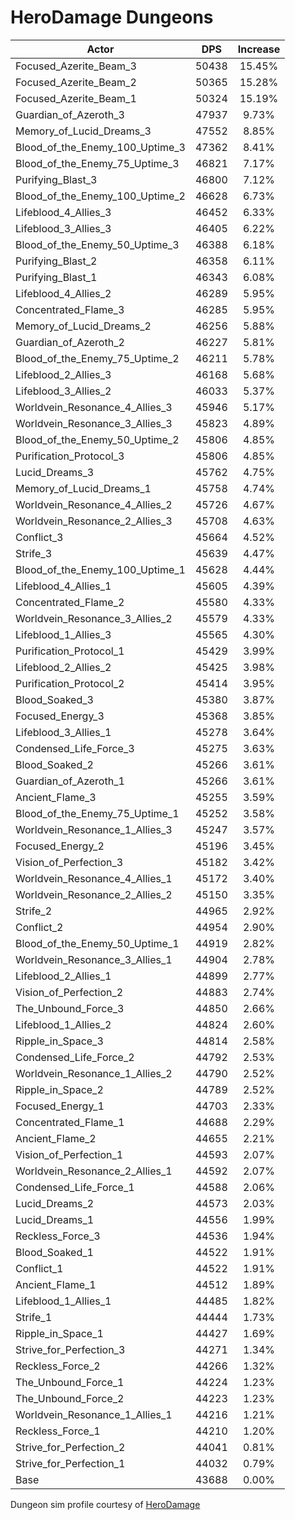 # HeroDamage Dungeons
| Actor | DPS | Increase |
|---|:---:|:---:|
|Focused_Azerite_Beam_3|50438|15.45%|
|Focused_Azerite_Beam_2|50365|15.28%|
|Focused_Azerite_Beam_1|50324|15.19%|
|Guardian_of_Azeroth_3|47937|9.73%|
|Memory_of_Lucid_Dreams_3|47552|8.85%|
|Blood_of_the_Enemy_100_Uptime_3|47362|8.41%|
|Blood_of_the_Enemy_75_Uptime_3|46821|7.17%|
|Purifying_Blast_3|46800|7.12%|
|Blood_of_the_Enemy_100_Uptime_2|46628|6.73%|
|Lifeblood_4_Allies_3|46452|6.33%|
|Lifeblood_3_Allies_3|46405|6.22%|
|Blood_of_the_Enemy_50_Uptime_3|46388|6.18%|
|Purifying_Blast_2|46358|6.11%|
|Purifying_Blast_1|46343|6.08%|
|Lifeblood_4_Allies_2|46289|5.95%|
|Concentrated_Flame_3|46285|5.95%|
|Memory_of_Lucid_Dreams_2|46256|5.88%|
|Guardian_of_Azeroth_2|46227|5.81%|
|Blood_of_the_Enemy_75_Uptime_2|46211|5.78%|
|Lifeblood_2_Allies_3|46168|5.68%|
|Lifeblood_3_Allies_2|46033|5.37%|
|Worldvein_Resonance_4_Allies_3|45946|5.17%|
|Worldvein_Resonance_3_Allies_3|45823|4.89%|
|Blood_of_the_Enemy_50_Uptime_2|45806|4.85%|
|Purification_Protocol_3|45806|4.85%|
|Lucid_Dreams_3|45762|4.75%|
|Memory_of_Lucid_Dreams_1|45758|4.74%|
|Worldvein_Resonance_4_Allies_2|45726|4.67%|
|Worldvein_Resonance_2_Allies_3|45708|4.63%|
|Conflict_3|45664|4.52%|
|Strife_3|45639|4.47%|
|Blood_of_the_Enemy_100_Uptime_1|45628|4.44%|
|Lifeblood_4_Allies_1|45605|4.39%|
|Concentrated_Flame_2|45580|4.33%|
|Worldvein_Resonance_3_Allies_2|45579|4.33%|
|Lifeblood_1_Allies_3|45565|4.30%|
|Purification_Protocol_1|45429|3.99%|
|Lifeblood_2_Allies_2|45425|3.98%|
|Purification_Protocol_2|45414|3.95%|
|Blood_Soaked_3|45380|3.87%|
|Focused_Energy_3|45368|3.85%|
|Lifeblood_3_Allies_1|45278|3.64%|
|Condensed_Life_Force_3|45275|3.63%|
|Blood_Soaked_2|45266|3.61%|
|Guardian_of_Azeroth_1|45266|3.61%|
|Ancient_Flame_3|45255|3.59%|
|Blood_of_the_Enemy_75_Uptime_1|45252|3.58%|
|Worldvein_Resonance_1_Allies_3|45247|3.57%|
|Focused_Energy_2|45196|3.45%|
|Vision_of_Perfection_3|45182|3.42%|
|Worldvein_Resonance_4_Allies_1|45172|3.40%|
|Worldvein_Resonance_2_Allies_2|45150|3.35%|
|Strife_2|44965|2.92%|
|Conflict_2|44954|2.90%|
|Blood_of_the_Enemy_50_Uptime_1|44919|2.82%|
|Worldvein_Resonance_3_Allies_1|44904|2.78%|
|Lifeblood_2_Allies_1|44899|2.77%|
|Vision_of_Perfection_2|44883|2.74%|
|The_Unbound_Force_3|44850|2.66%|
|Lifeblood_1_Allies_2|44824|2.60%|
|Ripple_in_Space_3|44814|2.58%|
|Condensed_Life_Force_2|44792|2.53%|
|Worldvein_Resonance_1_Allies_2|44790|2.52%|
|Ripple_in_Space_2|44789|2.52%|
|Focused_Energy_1|44703|2.33%|
|Concentrated_Flame_1|44688|2.29%|
|Ancient_Flame_2|44655|2.21%|
|Vision_of_Perfection_1|44593|2.07%|
|Worldvein_Resonance_2_Allies_1|44592|2.07%|
|Condensed_Life_Force_1|44588|2.06%|
|Lucid_Dreams_2|44573|2.03%|
|Lucid_Dreams_1|44556|1.99%|
|Reckless_Force_3|44536|1.94%|
|Blood_Soaked_1|44522|1.91%|
|Conflict_1|44522|1.91%|
|Ancient_Flame_1|44512|1.89%|
|Lifeblood_1_Allies_1|44485|1.82%|
|Strife_1|44444|1.73%|
|Ripple_in_Space_1|44427|1.69%|
|Strive_for_Perfection_3|44271|1.34%|
|Reckless_Force_2|44266|1.32%|
|The_Unbound_Force_1|44224|1.23%|
|The_Unbound_Force_2|44223|1.23%|
|Worldvein_Resonance_1_Allies_1|44216|1.21%|
|Reckless_Force_1|44210|1.20%|
|Strive_for_Perfection_2|44041|0.81%|
|Strive_for_Perfection_1|44032|0.79%|
|Base|43688|0.00%|

 Dungeon sim profile courtesy of [HeroDamage](https://www.herodamage.com/)